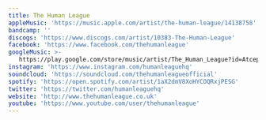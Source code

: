 ```yaml
---
title: The Human League
appleMusic: 'https://music.apple.com/artist/the-human-league/14138758'
bandcamp: ''
discogs: 'https://www.discogs.com/artist/10383-The-Human-League'
facebook: 'https://www.facebook.com/thehumanleague'
googleMusic: >-
   https://play.google.com/store/music/artist/The_Human_League?id=Atceppkudtwo66plj7zabytu3ti
instagram: 'https://www.instagram.com/humanleaguehq'
soundcloud: 'https://soundcloud.com/thehumanleagueofficial'
spotify: 'https://open.spotify.com/artist/1aX2dmV8XoHYCOQRxjPESG'
twitter: 'https://twitter.com/humanleaguehq'
website: 'http://www.thehumanleague.co.uk'
youtube: 'https://www.youtube.com/user/thehumanleague'
---
```


